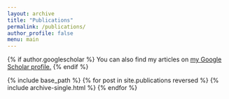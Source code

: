 ```yaml
---
layout: archive
title: "Publications"
permalink: /publications/
author_profile: false
menu: main
---
```


{% if author.googlescholar %}
  You can also find my articles on <u><a href="{{author.googlescholar}}">my Google Scholar profile</a>.</u>
{% endif %}

{% include base_path %}
{% for post in site.publications reversed %}
  {% include archive-single.html %}
{% endfor %}
